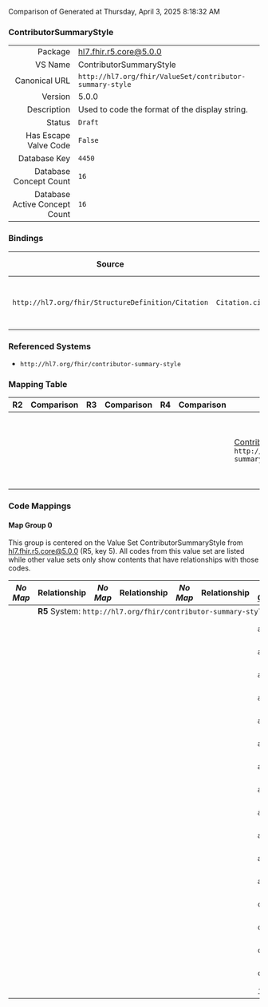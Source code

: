 Comparison of 
Generated at Thursday, April 3, 2025 8:18:32 AM

### ContributorSummaryStyle

|      |     |
| ---: | --- |
| Package | hl7.fhir.r5.core@5.0.0 |
| VS Name | ContributorSummaryStyle |
| Canonical URL | `http://hl7.org/fhir/ValueSet/contributor-summary-style` |
| Version | 5.0.0 |
| Description | Used to code the format of the display string. |
| Status | `Draft` |
| Has Escape Valve Code | `False` |
| Database Key | `4450` |
| Database Concept Count | `16` |
| Database Active Concept Count | `16` |
### Bindings

| Source | Element | Binding | Strength | Element Short |
| ------ | ------- | ------- | -------- | ------------- |
| `http://hl7.org/fhir/StructureDefinition/Citation` | `Citation.citedArtifact.contributorship.summary.style` | `http://hl7.org/fhir/ValueSet/contributor-summary-style` | `Extensible` | The format for the display string |

### Referenced Systems

* `http://hl7.org/fhir/contributor-summary-style`
### Mapping Table

| R2 | Comparison | R3 | Comparison | R4 | Comparison | R4B | Comparison | R5
| --- | --- | --- | --- | --- | --- | --- | --- | ---
| | | | | | | [ContributorSummaryStyle](/docs/R4B/ValueSets/ContributorSummaryStyle.md)<br/> `http://hl7.org/fhir/ValueSet/contributor-summary-style\|4.3.0` | →→→→→→→<br/>``<br/>- DBKey: `838`<br/>- Reviewed: `n/a`<br/>- By: `n/a`<br/>→→→→→→→<hr/>←←←←←←←<br/>``<br/>- DBKey: `1099`<br/>- Reviewed: `n/a`<br/>- By: `n/a`<br/>←←←←←←←| [ContributorSummaryStyle](/docs/R5/ValueSets/ContributorSummaryStyle.md)<br/> `http://hl7.org/fhir/ValueSet/contributor-summary-style\|5.0.0` 

### Code Mappings


#### Map Group 0

This group is centered on the Value Set ContributorSummaryStyle from hl7.fhir.r5.core@5.0.0 (R5, key 5).
All codes from this value set are listed while other value sets only show contents that have relationships with those codes.

| *No Map* | Relationship | *No Map* | Relationship | *No Map* | Relationship | [R4B ContributorSummaryStyle](/docs/R4B/ValueSets/ContributorSummaryStyle.md)| Relationship | R5 ContributorSummaryStyle
| --- | --- | --- | --- | --- | --- | --- | --- | ---
| <td colspan="8">**R5** System: `http://hl7.org/fhir/contributor-summary-style`
| | | | | | | `a1full`| _Equivalent_ <br/>(7815/10119)| **`a1full`**
| | | | | | | `a1init`| _Equivalent_ <br/>(7808/10112)| **`a1init`**
| | | | | | | `a3full`| _Equivalent_ <br/>(7806/10110)| **`a3full`**
| | | | | | | `a3init`| _Equivalent_ <br/>(7805/10109)| **`a3init`**
| | | | | | | `a6full`| _Equivalent_ <br/>(7809/10113)| **`a6full`**
| | | | | | | `a6init`| _Equivalent_ <br/>(7814/10118)| **`a6init`**
| | | | | | | `aallfull`| _Equivalent_ <br/>(7813/10117)| **`aallfull`**
| | | | | | | `aallfullwithand`| _Equivalent_ <br/>(7817/10121)| **`aallfullwithand`**
| | | | | | | `aallfullwithampersand`| _Equivalent_ <br/>(7807/10111)| **`aallfullwithampersand`**
| | | | | | | `aallinit`| _Equivalent_ <br/>(7811/10115)| **`aallinit`**
| | | | | | | `aallinitwithand`| _Equivalent_ <br/>(7804/10108)| **`aallinitwithand`**
| | | | | | | `aallinitwithampersand`| _Equivalent_ <br/>(7818/10122)| **`aallinitwithampersand`**
| | | | | | | `contr-full-by-person`| _Equivalent_ <br/>(7812/10116)| **`contr-full-by-person`**
| | | | | | | `contr-init-by-person`| _Equivalent_ <br/>(7816/10120)| **`contr-init-by-person`**
| | | | | | | `contr-full-by-contr`| _Equivalent_ <br/>(7819/10123)| **`contr-full-by-contr`**
| | | | | | | `contr-init-by-contr`| _Equivalent_ <br/>(7810/10114)| **`contr-init-by-contr`**
| | | | | | | *16 of 16 codes used* | | *16 of 16 codes used* 

